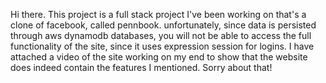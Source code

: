 Hi there. This project is a full stack project I've been working on that's a clone of facebook, called pennbook. unfortunately, since data is persisted through aws dynamodb databases, you will not be able to access the full functionality of the site, since it uses expression session for logins. I have attached a video of the site working on my end to show that the website does indeed contain the features I mentioned. Sorry about that!
